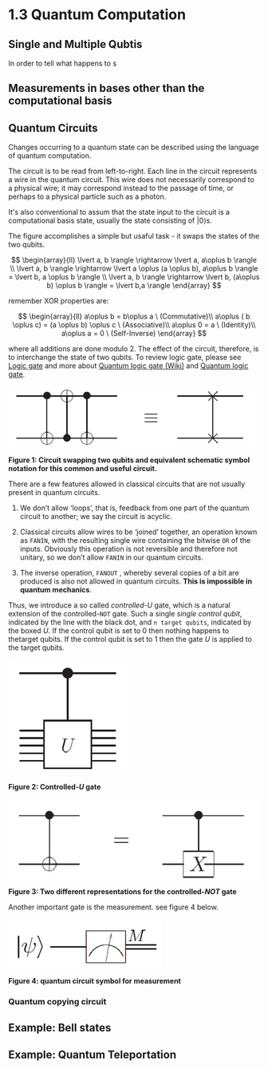 # 1.3 Quantum Computation

## Single and Multiple Qubtis
In order to tell what happens to s

## Measurements in bases other than the computational basis

## Quantum Circuits
Changes occurring to a quantum state can be described using the language of quantum
computation.

The circuit is to be read from left-to-right. Each line in the circuit represents a wire in the quantum circuit. This wire does not necessarily correspond to a physical wire; it may correspond instead to the passage of time, or perhaps to a physical particle such as a photon.

It's also conventional to assum that the state input to the circuit is a computational basis state, usually the state consisting of $\lvert 0 \rangle$s.

The figure accomplishes a simple but usaful task - it swaps the states
of the two qubits.


$$
\begin{array}{ll}
\lvert a, b \rangle \rightarrow \lvert a, a\oplus b \rangle \\
\lvert a, b \rangle \rightarrow \lvert a \oplus (a \oplus b), a\oplus b \rangle = \lvert b, a \oplus b \rangle \\
\lvert a, b \rangle \rightarrow \lvert b, (a\oplus b) \oplus b \rangle = \lvert b,a \rangle
\end{array} 
$$

remember XOR properties are:

$$
\begin{array}{ll}
a\oplus b = b\oplus a \ (Commutative)\\
a\oplus ( b \oplus c) = (a \oplus b) \oplus c \ (Associative)\\
a\oplus 0 = a \ (Identity)\\
a\oplus a = 0 \ (Self-Inverse)
\end{array} 
$$

where all additions are done modulo 2. The effect of the circuit, therefore, is to interchange the state of two qubits. To review logic gate, please see [Logic gate](../Math_Fundamentals/logic_gates.md) and more about [Quantum logic gate (Wiki)](https://en.wikipedia.org/wiki/Quantum_logic_gate) and [Quantum logic gate](../Math_Fundamentals/Quantum_logic_gates.md).

![Circuit_swap](images/Fig1-7_Circuit_swap.png)

**Figure 1: Circuit swapping two qubits and equivalent schematic symbol notation for this common and useful circuit.**

There are a few features allowed in classical circuits that are not usually present in
quantum circuits.

1. We don’t allow ‘loops’, that is, feedback from one part of the quantum circuit to another; we say the circuit is acyclic.

2. Classical circuits allow wires to be ‘joined’ together, an operation known as `FANIN`, with the resulting single wire containing the bitwise `OR` of the inputs. Obviously this operation is not reversible and therefore not unitary, so we don’t allow `FANIN` in our quantum circuits.

3. The inverse operation, `FANOUT` , whereby several copies of a bit are produced is also not allowed in quantum circuits. **This is impossible in quantum mechanics**.

Thus, we introduce a so called *controlled-U* gate, which is a natural extension of the controlled-`NOT` gate. Such a single *single control qubit*, indicated by the line with the black dot, and `n target qubits`, indicated by the boxed $U$. If the control qubit is set to 0 then nothing happens to thetarget qubits. If the control qubit is set to 1 then the gate $U$ is applied to the target qubits.

![controlled-U](images/controlled-U.png)

**Figure 2: Controlled-$U$ gate**


![Two_different_rep_for_CNOT](images/Two_different_rep_for_CNOT.png)

**Figure 3: Two different representations for the controlled-$NOT$ gate**

Another important gate is the measurement. see figure 4 below.

![measurement](images/measurement.png)

**Figure 4: quantum circuit symbol for measurement**

### Quantum copying circuit

## Example: Bell states

## Example: Quantum Teleportation
